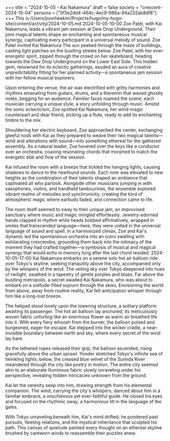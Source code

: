 +++
title = "2024-10-05 - Kai Nakamura"
draft = false
society = "crescent-2024-10-04"
persons = ["0f5e2dd4-464c-4ec9-986a-94a232ab8df8"]
+++
This is /Users/joonheekim/Projects/hugo/my-hugo-site/content/activity/2024-10-05.md
2024-10-05-10-00
Zoe Patel, with Kai Nakamura, leads a vibrant jam session at Dew Drop Underground. Their joint magical talents shape an enchanting and spontaneous musical synergy, captivating every participant in a universal melody of sound.
Zoe Patel invited Kai Nakamura
The sun peeked through the maze of buildings, casting light patches on the bustling streets below. Zoe Patel, with her ever-energetic spirit, zipped through the crowd on her skateboard, heading towards the Dew Drop Underground on the Lower East Side. This hidden gem, renowned for its eclectic gatherings, exuded an aura of creative unpredictability fitting for her planned activity—a spontaneous jam session with her fellow musical explorers. 

Upon entering the venue, the air was electrified with gritty harmonies and rhythms emanating from guitars, drums, and a theremin that waved ghostly notes, begging for an audience. Familiar faces roamed the scene, each musician carrying a unique style, a story unfolding through music. Amidst the sonic eclecticism, Zoe spotted Kai Nakamura, her wind-magic counterpart and dear friend, picking up a flute, ready to add its enchanting timbre to the mix.

Shouldering her electric keyboard, Zoe approached the center, exchanging gleeful nods with Kai as they prepared to weave their two magical talents—wind and alterations with sound—into something ethereal for the gathered assembly. As a natural leader, Zoe hovered over the keys like a conductor over an orchestra, coaxing resonating chords that morphed to match the energetic ebb and flow of the session.

Kai infused the room with a breeze that tickled the hanging lights, causing shadows to dance to the newfound sounds. Each note was elevated to new heights as the combination of their talents shaped an ambiance that captivated all who partook. Alongside other musicians jumping in with saxophones, violins, and handheld tambourines, the ensemble explored vibrant realms of melodies and synchronicity, creating the kind of atmospheric magic where earbuds faded, and connection came to life.

The room itself seemed to sway to their unique jam, an improvised sanctuary where music and magic mingled effortlessly. Jewelry-adorned hands clapped in rhythm while heads bobbed affirmatively, wrapped in smiles that transcended language—here, they were united in the universal language of sound and spell. In a harmonized climax, Zoe and Kai's dynamic led the spontaneous orchestra into an outro swelling with exhilarating crescendos, grounding them back into the intimacy of the moment they had crafted together—a symbiosis of musical and magical synergy that would echo in memory long after the last chord resided.
2024-10-05-17-00
Kai Nakamura embarks on a serene solo hot air balloon ride over Tokyo's skyline, seeking tranquility above the city, accompanied only by the whispers of the wind.
The veiling sky over Tokyo deepened into hues of twilight, swathed in a tapestry of gentle purples and blues. Far above the bustling metropolis, a secret awaited Kai Nakamura, who was about to embark on a solitude-filled sojourn through the skies. Envisioning the world from above, away from routine reality, Kai felt anticipation whisper through him like a long-lost breeze. 

The helipad stood lonely upon the towering structure, a solitary platform awaiting its passenger. The hot air balloon lay anchored, its meticulously woven fabric unfurling like an enormous flower as warm air breathed life into it. With every fiery whoosh from the burner, the balloon pulsed and burgeoned, eager for escape. Kai stepped into the wicker cradle, a near-invisible boundary between earth and sky, where every secret of the wind lay bare.

As the tethered ropes released their grip, the balloon ascended, rising gracefully above the urban sprawl. Yonder stretched Tokyo's infinite sea of twinkling lights; below, the creased blue velvet of the Sumida River meandered through the city like poetry in motion. The entire city seemed akin to an elaborate illuminous fabric slowly unraveling under his perspective, revealing hidden intricacies unknown from the ground.

Kai let the serenity seep into him, drawing strength from his elemental companion. The wind, carrying the city's whispers, danced about him in a familiar embrace, a mischievous yet ever-faithful guide. He closed his eyes and focused on the rhythmic sway, a harmonious lilt in the language of the gales. 

With Tokyo unraveling beneath him, Kai's mind drifted; he pondered past pursuits, fleeting relations, and the mystical inheritance that sculpted his path. This canvas of quietude painted every thought on an ethereal skyline brushed by careworn winds to reassemble their puzzles anew.
